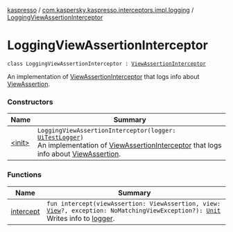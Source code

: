 [kaspresso](../../index.md) / [com.kaspersky.kaspresso.interceptors.impl.logging](../index.md) / [LoggingViewAssertionInterceptor](./index.md)

# LoggingViewAssertionInterceptor

`class LoggingViewAssertionInterceptor : `[`ViewAssertionInterceptor`](../../com.kaspersky.kaspresso.interceptors/-view-assertion-interceptor/index.md)

An implementation of [ViewAssertionInterceptor](../../com.kaspersky.kaspresso.interceptors/-view-assertion-interceptor/index.md) that logs info about [ViewAssertion](#).

### Constructors

| Name | Summary |
|---|---|
| [&lt;init&gt;](-init-.md) | `LoggingViewAssertionInterceptor(logger: `[`UiTestLogger`](../../com.kaspersky.kaspresso.logger/-ui-test-logger/index.md)`)`<br>An implementation of [ViewAssertionInterceptor](../../com.kaspersky.kaspresso.interceptors/-view-assertion-interceptor/index.md) that logs info about [ViewAssertion](#). |

### Functions

| Name | Summary |
|---|---|
| [intercept](intercept.md) | `fun intercept(viewAssertion: ViewAssertion, view: `[`View`](https://developer.android.com/reference/android/view/View.html)`?, exception: NoMatchingViewException?): `[`Unit`](https://kotlinlang.org/api/latest/jvm/stdlib/kotlin/-unit/index.html)<br>Writes info to [logger](#). |
